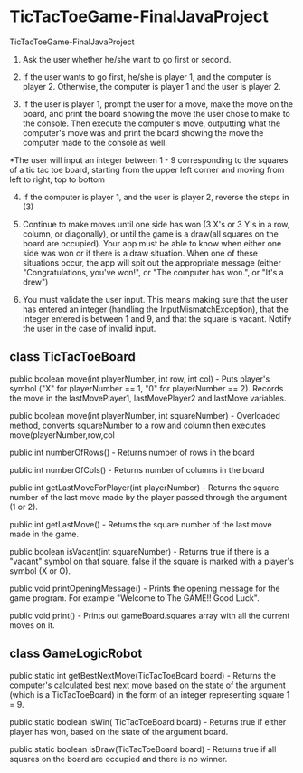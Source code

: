 # TicTacToeGame-FinalJavaProject
TicTacToeGame-FinalJavaProject

1. Ask the user whether he/she want to go first or second.

2. If the user wants to go first, he/she is player 1, and the computer is player 2. Otherwise, the computer is player 1 and the user is player 2.

3. If the user is player 1, prompt the user for a  move, make the move on the board,  and print the board  showing the move the user chose to make to the console. Then execute the computer's move, outputting what the computer's move was and print the board showing the move the computer made to the console as well.

*The user will input an integer between 1 - 9 corresponding to the squares of a tic tac toe board, starting from the upper left corner and moving from left to right, top to bottom

4. If the computer is player 1, and the user is player 2, reverse the steps in (3)

5. Continue to make moves until one side has won (3 X's or 3 Y's in a row, column, or diagonally), or until the game is a draw(all squares on the board are occupied). Your app must be able to know when either one side was won or if there is a draw situation. When one of these situations occur, the app will spit out the appropriate message (either "Congratulations, you've won!", or "The computer has won.", or "It's a drew")

6. You must validate the user input. This means making sure that the user has entered an integer (handling the InputMismatchException), that the integer entered is between 1 and 9, and that the square is vacant. Notify the user in the case of invalid input.


class TicTacToeBoard
 ------------------------------------------------------------------------------------------------------------------------------

public boolean move(int playerNumber, int row, int col) - Puts player's symbol ("X" for playerNumber == 1, "0" for playerNumber == 2). Records the move in the lastMovePlayer1, lastMovePlayer2 and lastMove variables.

public boolean move(int playerNumber, int squareNumber) - Overloaded method, converts squareNumber to a row and column then executes move(playerNumber,row,col

public int numberOfRows() - Returns number of rows in the board

public int numberOfCols()  - Returns number of columns in the board

public int getLastMoveForPlayer(int playerNumber) - Returns the square number of the last move made by the player passed through the argument (1 or 2).

public int getLastMove() - Returns the square number of the last move made in the game.

public boolean isVacant(int squareNumber)  - Returns true if there is a "vacant" symbol on that square, false if the square is marked with a player's symbol (X or O).

public void printOpeningMessage()  - Prints the opening message for the game program. For example "Welcome to The GAME!! Good Luck".

public void print() - Prints out gameBoard.squares array with all the current moves on it.



class GameLogicRobot
------------------------------------------------------------------------------------------------------------------------------

public static int getBestNextMove(TicTacToeBoard board) - Returns the computer's calculated best next move based on the state of the argument (which is a TicTacToeBoard) in the form of an integer representing square 1 = 9.

public static boolean isWin( TicTacToeBoard board) - Returns true if either player has won, based on the state of the argument board.

public static boolean isDraw(TicTacToeBoard board)  - Returns true if all squares on the board are occupied and there is no winner.
